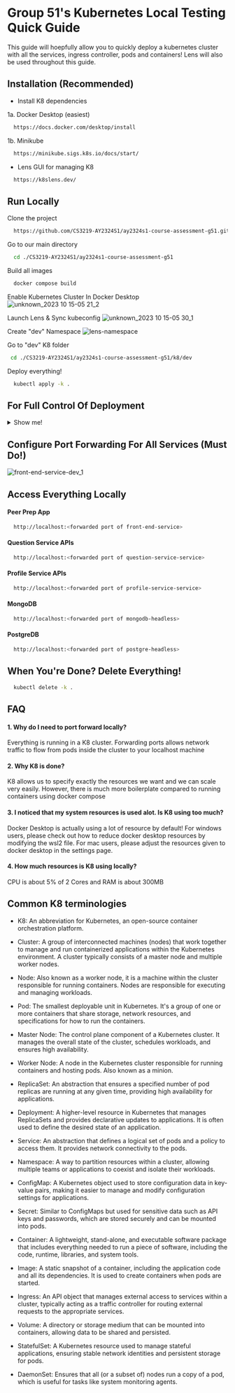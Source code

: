 
# Group 51's Kubernetes Local Testing Quick Guide

This guide will hoepfully allow you to quickly deploy a kubernetes cluster with all the services, ingress controller, pods and containers! Lens will also be used throughout this guide.

## Installation (Recommended)

- Install K8 dependencies

1a. Docker Desktop (easiest)
```bash
  https://docs.docker.com/desktop/install
```

1b. Minikube
```bash
  https://minikube.sigs.k8s.io/docs/start/
```

- Lens GUI for managing K8
```bash
  https://k8slens.dev/
```

## Run Locally

Clone the project
```bash
  https://github.com/CS3219-AY2324S1/ay2324s1-course-assessment-g51.git
```

Go to our main directory
```bash
  cd ./CS3219-AY2324S1/ay2324s1-course-assessment-g51
```

Build all images
```bash
  docker compose build
```
Enable Kubernetes Cluster In Docker Desktop
![unknown_2023 10 15-05 21_2](https://github.com/CS3219-AY2324S1/ay2324s1-course-assessment-g51/assets/34855234/a24faf73-84fe-471f-8267-83aa68515691)

Launch Lens & Sync kubeconfig
![unknown_2023 10 15-05 30_1](https://github.com/CS3219-AY2324S1/ay2324s1-course-assessment-g51/assets/34855234/9aac61ef-0b86-46dc-9f60-583b2b8a3376)

Create "dev" Namespace 
![lens-namespace](https://github.com/CS3219-AY2324S1/ay2324s1-course-assessment-g51/assets/34855234/4bea11d1-32bc-49d7-af13-e1169e7cc730)

Go to "dev" K8 folder
```bash
 cd ./CS3219-AY2324S1/ay2324s1-course-assessment-g51/k8/dev
```
Deploy everything!
```bash
  kubectl apply -k .
```
## For Full Control Of Deployment
<details>
    <summary>Show me!</summary>
  
Deploy Pods (A pod can contain multiple containers)
```bash
  kubectl apply -f ./deployments/front-end-deployment-dev.yaml
```
```bash
  kubectl apply -f ./deployments/profile-service-deployment-dev.yaml
```
```bash
  kubectl apply -f ./deployments/question-service-deployment-dev.yaml
```
```bash
  kubectl apply -f ./deployments/mongodb-statefulset-dev.yaml
```
```bash
  kubectl apply -f ./deployments/postgres-statefulset-dev.yaml
```

Deploy Services (A service represents network connectivity policy for a pod)
```bash
  kubectl apply -f ./services/front-end-service-dev.yaml
```
```bash
  kubectl apply -f ./services/profile-service-service-dev.yaml
```
```bash
  kubectl apply -f ./services/question-service-service-dev.yaml
```
```bash
  kubectl apply -f ./services/mongodb-service-dev.yaml
```
```bash
  kubectl apply -f ./services/postgres-service-dev.yaml
```

Deploy NGINX Ingress Controller (It is our reverse proxy and traffic load balancer)
```bash
  kubectl apply -f ./ingresses/nginx-ingress-dev.yaml
```
Deploy PVCs (Persistent Volume Claims)
```bash
  kubectl apply -f ./volumes/mongodb-pvc-dev.yaml
```
```bash
  kubectl apply -f ./volumes/postgres-pvc-dev.yaml
```

Deploy Horizontal Pod Autoscalers (HPA)
```bash
  kubectl apply -f ./scalers/horizontal/front-end-hpa-dev.yaml
```

Deploy ConfigMaps (.env file equivalent!)
```bash
  kubectl apply -f ./configMaps/postgres-config-dev.yaml
```
```bash
  kubectl apply -f ./configMaps/question-service-config-dev.yaml
```

</details>

## Configure Port Forwarding For All Services (Must Do!)
![front-end-service-dev_1](https://github.com/CS3219-AY2324S1/ay2324s1-course-assessment-g51/assets/34855234/5307ff49-b906-4625-889f-f3485bc39876)

## Access Everything Locally

#### Peer Prep App
```bash
  http://localhost:<forwarded port of front-end-service>
```

#### Question Service APIs
```bash
  http://localhost:<forwarded port of question-service-service>
```

#### Profile Service APIs
```bash
  http://localhost:<forwarded port of profile-service-service>
```

#### MongoDB
```bash
  http://localhost:<forwarded port of mongodb-headless>
```

#### PostgreDB
```bash
  http://localhost:<forwarded port of postgre-headless>
```

## When You're Done? Delete Everything!
```bash
  kubectl delete -k .
```
## FAQ

#### 1. Why do I need to port forward locally?
Everything is running in a K8 cluster. Forwarding ports allows network traffic to flow from pods inside the cluster to your localhost machine

#### 2. Why K8 is done?
K8 allows us to specify exactly the resources we want and we can scale very easily. However, there is much more boilerplate compared to running containers using docker compose

#### 3. I noticed that my system resources is used alot. Is K8 using too much?
Docker Desktop is actually using a lot of resource by default! 
For windows users, please check out how to reduce docker desktop resources by modifying the wsl2 file. 
For mac users, please adjust the resources given to docker desktop in the settings page.

#### 4. How much resources is K8 using locally?
CPU is about 5% of 2 Cores and RAM is about 300MB

## Common K8 terminologies

- K8: An abbreviation for Kubernetes, an open-source container orchestration platform.

- Cluster: A group of interconnected machines (nodes) that work together to manage and run containerized applications within the     Kubernetes environment. A cluster typically consists of a master node and multiple worker nodes.

- Node: Also known as a worker node, it is a machine within the cluster responsible for running containers. Nodes are responsible for executing and managing workloads.

- Pod: The smallest deployable unit in Kubernetes. It's a group of one or more containers that share storage, network resources, and specifications for how to run the containers.

- Master Node: The control plane component of a Kubernetes cluster. It manages the overall state of the cluster, schedules workloads, and ensures high availability.

- Worker Node: A node in the Kubernetes cluster responsible for running containers and hosting pods. Also known as a minion.

- ReplicaSet: An abstraction that ensures a specified number of pod replicas are running at any given time, providing high availability for applications.

- Deployment: A higher-level resource in Kubernetes that manages ReplicaSets and provides declarative updates to applications. It is often used to define the desired state of an application.

- Service: An abstraction that defines a logical set of pods and a policy to access them. It provides network connectivity to the pods.

- Namespace: A way to partition resources within a cluster, allowing multiple teams or applications to coexist and isolate their workloads.

- ConfigMap: A Kubernetes object used to store configuration data in key-value pairs, making it easier to manage and modify configuration settings for applications.

- Secret: Similar to ConfigMaps but used for sensitive data such as API keys and passwords, which are stored securely and can be mounted into pods.

- Container: A lightweight, stand-alone, and executable software package that includes everything needed to run a piece of software, including the code, runtime, libraries, and system tools.

- Image: A static snapshot of a container, including the application code and all its dependencies. It is used to create containers when pods are started.

- Ingress: An API object that manages external access to services within a cluster, typically acting as a traffic controller for routing external requests to the appropriate services.

- Volume: A directory or storage medium that can be mounted into containers, allowing data to be shared and persisted.

- StatefulSet: A Kubernetes resource used to manage stateful applications, ensuring stable network identities and persistent storage for pods.

- DaemonSet: Ensures that all (or a subset of) nodes run a copy of a pod, which is useful for tasks like system monitoring agents.
